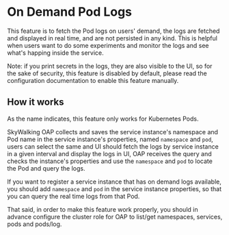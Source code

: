 # On Demand Pod Logs

This feature is to fetch the Pod logs on users' demand, the logs are fetched and displayed in real time,
and are not persisted in any kind. This is helpful when users want to do some experiments and monitor the
logs and see what's happing inside the service.

Note: if you print secrets in the logs, they are also visible to the UI, so for the sake of security, this
feature is disabled by default, please read the configuration documentation to enable this feature manually.

## How it works

As the name indicates, this feature only works for Kubernetes Pods.

SkyWalking OAP collects and saves the service instance's namespace and Pod name in the service instance's
properties, named `namespace` and `pod`, users can select the same and UI should fetch the logs by service
instance in a given interval and display the logs in UI, OAP receives the query and checks the instance's
properties and use the `namespace` and `pod` to locate the Pod and query the logs.

If you want to register a service instance that has on demand logs available, you should add `namespace`
and `pod` in the service instance properties, so that you can query the real time logs from that Pod.

That said, in order to make this feature work properly, you should in advance configure the cluster role for
OAP to list/get namespaces, services, pods and pods/log.
